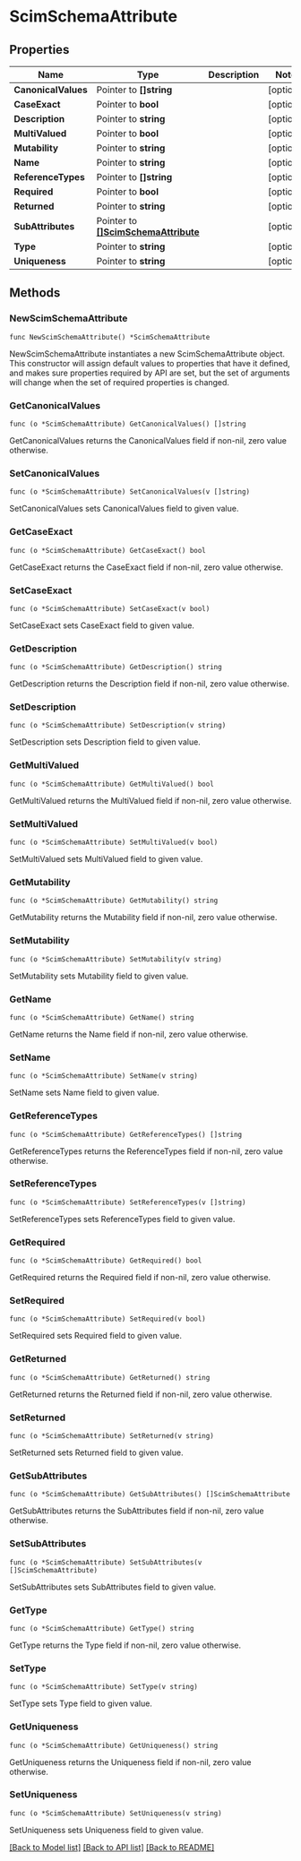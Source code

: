 # ScimSchemaAttribute

## Properties

Name | Type | Description | Notes
------------ | ------------- | ------------- | -------------
**CanonicalValues** | Pointer to **[]string** |  | [optional] 
**CaseExact** | Pointer to **bool** |  | [optional] 
**Description** | Pointer to **string** |  | [optional] 
**MultiValued** | Pointer to **bool** |  | [optional] 
**Mutability** | Pointer to **string** |  | [optional] 
**Name** | Pointer to **string** |  | [optional] 
**ReferenceTypes** | Pointer to **[]string** |  | [optional] 
**Required** | Pointer to **bool** |  | [optional] 
**Returned** | Pointer to **string** |  | [optional] 
**SubAttributes** | Pointer to [**[]ScimSchemaAttribute**](ScimSchemaAttribute.md) |  | [optional] 
**Type** | Pointer to **string** |  | [optional] 
**Uniqueness** | Pointer to **string** |  | [optional] 

## Methods

### NewScimSchemaAttribute

`func NewScimSchemaAttribute() *ScimSchemaAttribute`

NewScimSchemaAttribute instantiates a new ScimSchemaAttribute object.
This constructor will assign default values to properties that have it defined,
and makes sure properties required by API are set, but the set of arguments
will change when the set of required properties is changed.

### GetCanonicalValues

`func (o *ScimSchemaAttribute) GetCanonicalValues() []string`

GetCanonicalValues returns the CanonicalValues field if non-nil, zero value otherwise.

### SetCanonicalValues

`func (o *ScimSchemaAttribute) SetCanonicalValues(v []string)`

SetCanonicalValues sets CanonicalValues field to given value.

### GetCaseExact

`func (o *ScimSchemaAttribute) GetCaseExact() bool`

GetCaseExact returns the CaseExact field if non-nil, zero value otherwise.

### SetCaseExact

`func (o *ScimSchemaAttribute) SetCaseExact(v bool)`

SetCaseExact sets CaseExact field to given value.

### GetDescription

`func (o *ScimSchemaAttribute) GetDescription() string`

GetDescription returns the Description field if non-nil, zero value otherwise.

### SetDescription

`func (o *ScimSchemaAttribute) SetDescription(v string)`

SetDescription sets Description field to given value.

### GetMultiValued

`func (o *ScimSchemaAttribute) GetMultiValued() bool`

GetMultiValued returns the MultiValued field if non-nil, zero value otherwise.

### SetMultiValued

`func (o *ScimSchemaAttribute) SetMultiValued(v bool)`

SetMultiValued sets MultiValued field to given value.

### GetMutability

`func (o *ScimSchemaAttribute) GetMutability() string`

GetMutability returns the Mutability field if non-nil, zero value otherwise.

### SetMutability

`func (o *ScimSchemaAttribute) SetMutability(v string)`

SetMutability sets Mutability field to given value.

### GetName

`func (o *ScimSchemaAttribute) GetName() string`

GetName returns the Name field if non-nil, zero value otherwise.

### SetName

`func (o *ScimSchemaAttribute) SetName(v string)`

SetName sets Name field to given value.

### GetReferenceTypes

`func (o *ScimSchemaAttribute) GetReferenceTypes() []string`

GetReferenceTypes returns the ReferenceTypes field if non-nil, zero value otherwise.

### SetReferenceTypes

`func (o *ScimSchemaAttribute) SetReferenceTypes(v []string)`

SetReferenceTypes sets ReferenceTypes field to given value.

### GetRequired

`func (o *ScimSchemaAttribute) GetRequired() bool`

GetRequired returns the Required field if non-nil, zero value otherwise.

### SetRequired

`func (o *ScimSchemaAttribute) SetRequired(v bool)`

SetRequired sets Required field to given value.

### GetReturned

`func (o *ScimSchemaAttribute) GetReturned() string`

GetReturned returns the Returned field if non-nil, zero value otherwise.

### SetReturned

`func (o *ScimSchemaAttribute) SetReturned(v string)`

SetReturned sets Returned field to given value.

### GetSubAttributes

`func (o *ScimSchemaAttribute) GetSubAttributes() []ScimSchemaAttribute`

GetSubAttributes returns the SubAttributes field if non-nil, zero value otherwise.

### SetSubAttributes

`func (o *ScimSchemaAttribute) SetSubAttributes(v []ScimSchemaAttribute)`

SetSubAttributes sets SubAttributes field to given value.

### GetType

`func (o *ScimSchemaAttribute) GetType() string`

GetType returns the Type field if non-nil, zero value otherwise.

### SetType

`func (o *ScimSchemaAttribute) SetType(v string)`

SetType sets Type field to given value.

### GetUniqueness

`func (o *ScimSchemaAttribute) GetUniqueness() string`

GetUniqueness returns the Uniqueness field if non-nil, zero value otherwise.

### SetUniqueness

`func (o *ScimSchemaAttribute) SetUniqueness(v string)`

SetUniqueness sets Uniqueness field to given value.


[[Back to Model list]](../README.md#documentation-for-models) [[Back to API list]](../README.md#documentation-for-api-endpoints) [[Back to README]](../README.md)


